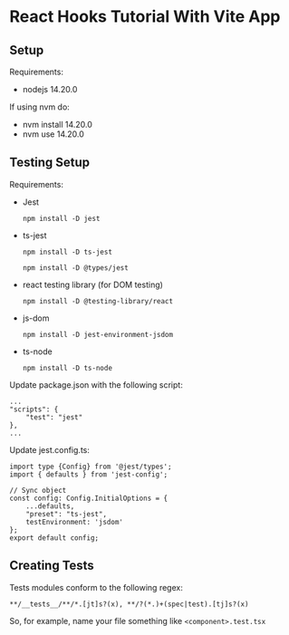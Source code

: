 # React Hooks Tutorial With Vite App

## Setup
Requirements:
- nodejs 14.20.0

If using nvm do:
- nvm install 14.20.0
- nvm use 14.20.0

## Testing Setup
Requirements:
- Jest

    ```npm install -D jest```

- ts-jest

    ```npm install -D ts-jest```

    ```npm install -D @types/jest```

- react testing library (for DOM testing)

    ```npm install -D @testing-library/react```

- js-dom

    ```npm install -D jest-environment-jsdom```

- ts-node

    ```npm install -D ts-node```
    
Update package.json with the following script:
  
    ...
    "scripts": {
        "test": "jest"
    },
    ...

Update jest.config.ts:

    import type {Config} from '@jest/types';
    import { defaults } from 'jest-config';

    // Sync object
    const config: Config.InitialOptions = {
        ...defaults,
        "preset": "ts-jest",
        testEnvironment: 'jsdom'
    };
    export default config;

## Creating Tests
Tests modules conform to the following regex:

    **/__tests__/**/*.[jt]s?(x), **/?(*.)+(spec|test).[tj]s?(x)

So, for example, name your file something like `<component>.test.tsx`
